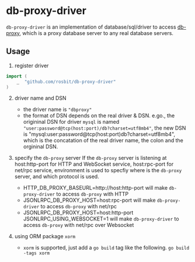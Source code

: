 # db-proxy-driver

`db-proxy-driver` is an implementation of database/sql/driver to access [db-proxy](https://github.com/rosbit/db-proxy),
which is a proxy database server to any real database servers.

## Usage

1. register driver
```go
import (
    _  "github.com/rosbit/db-proxy-driver"
)
```

2. driver name and DSN
   - the driver name is `"dbproxy"`
   - the format of DSN depends on the real driver & DSN. e.go., the origininal DSN for driver `mysql` is
     named `"user:password@tcp(host:port)/db?charset=utf8mb4"`, the new DSN is "mysql:user:password@tcp(host:port)db?charset=utf8mb4",
     which is the concatation of the real driver name, the colon and the orgininal DSN.

3. specify the `db-proxy` server
    If the `db-proxy` server is listening at host:http-port for HTTP and WebSocket service,
    host:rpc-port for net/rpc service, environment is used to specfiy where is the `db-proxy` server, and
    which protocol is used.
   - HTTP_DB_PROXY_BASEURL=http://host:http-port will make `db-proxy-driver` to access `db-proxy` with HTTP
   - JSONLRPC_DB_PROXY_HOST=host:rpc-port will make `db-proxy-driver` to access `db-proxy` with net/rpc
   - JSONLRPC_DB_PROXY_HOST=host:http-port JSONLRPC_USING_WEBSOCKET=1 will make `db-proxy-driver` to access `db-proxy` with net/rpc over Websocket

4. using ORM package `xorm`
   - `xorm` is supported, just add a `go build` tag like the following.
     `go build -tags xorm`

